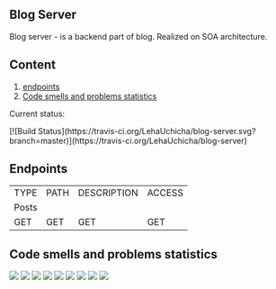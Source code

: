 <h2>Blog Server</h2>
<p>Blog server - is a backend part of blog. Realized on SOA architecture.</p>
  
<h2>Content</h2>
<ol>
   <li><a href="#endpoints">endpoints</a></li>
   <li><a href="#code_smells">Code smells and problems statistics</a></li>
</ol>
<p>Current status:</p>
[![Build Status](https://travis-ci.org/LehaUchicha/blog-server.svg?branch=master)](https://travis-ci.org/LehaUchicha/blog-server)

<div id="endpoints">
   <h2>Endpoints</h2>    
   
   <table cellpadding="4">
       <tr>
            <td>TYPE</td> <td>PATH</td> <td>DESCRIPTION</td><td>ACCESS</td>
       </tr>
       <tr>
            <td colspan="4">Posts</td>
       </tr>
       <tr>
            <td>GET</td><td>GET</td><td>GET</td><td>GET</td>
       </tr>
   </table>
</div>

<div id="code_smells">
    <h2>Code smells and problems statistics</h2>
    <img src="https://sonarcloud.io/api/project_badges/measure?project=LehaUchicha_blog-server&metric=bugs" />
    <img src="https://sonarcloud.io/api/project_badges/measure?project=LehaUchicha_blog-server&metric=code_smells" />
    <img src="https://sonarcloud.io/api/project_badges/measure?project=LehaUchicha_blog-server&metric=duplicated_lines_density" />
    <img src="https://sonarcloud.io/api/project_badges/measure?project=LehaUchicha_blog-server&metric=ncloc" />
    <img src="https://sonarcloud.io/api/project_badges/measure?project=LehaUchicha_blog-server&metric=sqale_rating" />
    <img src="https://sonarcloud.io/api/project_badges/measure?project=LehaUchicha_blog-server&metric=reliability_rating" />
    <img src="https://sonarcloud.io/api/project_badges/measure?project=LehaUchicha_blog-server&metric=security_rating" />
    <img src="https://sonarcloud.io/api/project_badges/measure?project=LehaUchicha_blog-server&metric=sqale_index" />
    <img src="https://sonarcloud.io/api/project_badges/measure?project=LehaUchicha_blog-server&metric=vulnerabilities" />
</div>
